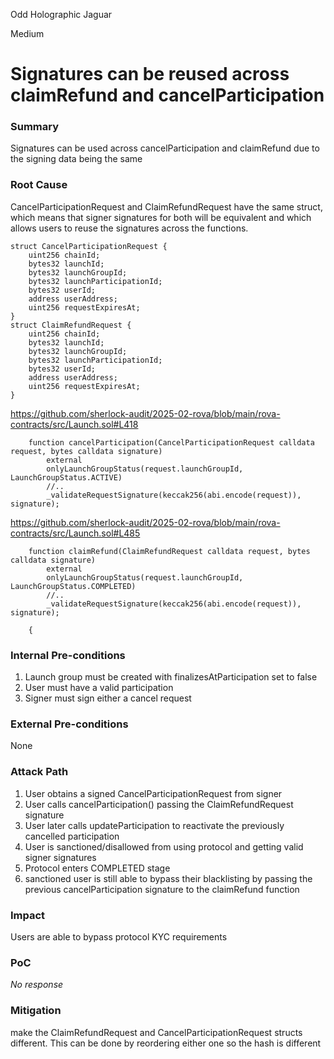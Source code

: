 Odd Holographic Jaguar

Medium

# Signatures can be reused across claimRefund and cancelParticipation

### Summary

Signatures can be used across cancelParticipation and claimRefund due to the signing data being the same

### Root Cause

CancelParticipationRequest and ClaimRefundRequest have the same struct, which means that signer signatures for both will be equivalent and which allows users to reuse the signatures across the functions.

```solidity
struct CancelParticipationRequest {
    uint256 chainId;
    bytes32 launchId;
    bytes32 launchGroupId;
    bytes32 launchParticipationId;
    bytes32 userId;
    address userAddress;
    uint256 requestExpiresAt;
}
struct ClaimRefundRequest {
    uint256 chainId;
    bytes32 launchId;
    bytes32 launchGroupId;
    bytes32 launchParticipationId;
    bytes32 userId;
    address userAddress;
    uint256 requestExpiresAt;
}
```
https://github.com/sherlock-audit/2025-02-rova/blob/main/rova-contracts/src/Launch.sol#L418
```solidity
    function cancelParticipation(CancelParticipationRequest calldata request, bytes calldata signature)
        external
        onlyLaunchGroupStatus(request.launchGroupId, LaunchGroupStatus.ACTIVE)
        //..
        _validateRequestSignature(keccak256(abi.encode(request)), signature);

```
https://github.com/sherlock-audit/2025-02-rova/blob/main/rova-contracts/src/Launch.sol#L485
```solidity
    function claimRefund(ClaimRefundRequest calldata request, bytes calldata signature)
        external
        onlyLaunchGroupStatus(request.launchGroupId, LaunchGroupStatus.COMPLETED)
        //..
        _validateRequestSignature(keccak256(abi.encode(request)), signature);

    {

```

### Internal Pre-conditions

1. Launch group must be created with finalizesAtParticipation set to false
2. User must have a valid participation
3. Signer must sign either a cancel request

### External Pre-conditions

None

### Attack Path

1. User obtains a signed CancelParticipationRequest from signer
2. User calls cancelParticipation() passing the ClaimRefundRequest signature
3. User later calls updateParticipation to reactivate the previously cancelled participation
4. User is sanctioned/disallowed from using protocol and getting valid signer signatures
5. Protocol enters COMPLETED stage
6. sanctioned user is still able to bypass their blacklisting by passing the previous cancelParticipation signature to the claimRefund function

### Impact

Users are able to bypass protocol KYC requirements

### PoC

_No response_

### Mitigation

make the ClaimRefundRequest and CancelParticipationRequest structs different. This can be done by reordering either one so the hash is different